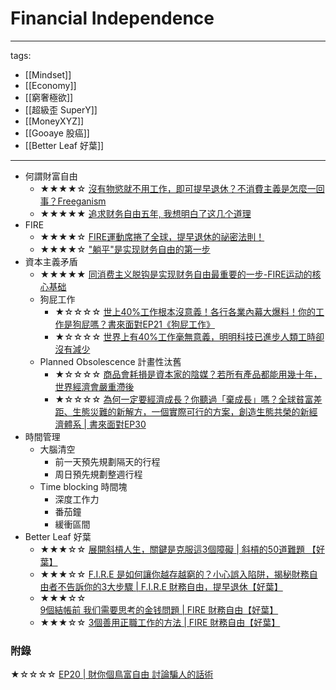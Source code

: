 # Financial Independence

---
tags:
  - [[Mindset]]
  - [[Economy]]
  - [[窮奢極欲]]
  - [[超級歪 SuperY]]
  - [[MoneyXYZ]]
  - [[Gooaye 股癌]]
  - [[Better Leaf 好葉]]
---


* 何謂財富自由
  * ★★★★☆ [沒有物慾就不用工作，即可提早退休？不消費主義是怎麼一回事？Freeganism](https://youtu.be/WsHD6X5du30)
  * ★★★★★ [追求财务自由五年, 我想明白了这几个道理](https://youtu.be/8yzqumXb3QA)  
* FIRE  
  * ★★★★☆ [FIRE運動席捲了全球，提早退休的祕密法則！](https://youtu.be/U2WsLV8cE3g)
  * ★★★★☆ ["躺平"是实现财务自由的第一步](https://youtu.be/g8VgzgnskI0)
* 資本主義矛盾
  * ★★★★★ [同消费主义脱钩是实现财务自由最重要的一步-FIRE运动的核心基础 ](https://youtu.be/Nz4ymeHDy3M)
  * 狗屁工作
    * ★☆☆☆☆ [世上40%工作根本沒意義！各行各業內幕大爆料！你的工作是狗屁嗎？書來面對EP21《狗屁工作》](https://www.youtube.com/watch?v=bQUEpQ09pAc)
    * ★☆☆☆☆ [世界上有40%工作毫無意義，明明科技已進步人類工時卻沒有減少](https://www.youtube.com/watch?v=U2WsLV8cE3g)
  * Planned Obsolescence 計畫性汰舊
    * ★☆☆☆☆ [商品會耗損是資本家的陰媒？若所有產品都能用幾十年，世界經濟會嚴重滯後](https://youtu.be/tLZsADsTg48)
    * ★☆☆☆☆ [為何一定要經濟成長？你聽過「棄成長」嗎？全球貧富差距、生態災難的新解方，一個實際可行的方案，創造生態共榮的新經濟體系 | 書來面對EP30](https://youtu.be/eWbqwcj9ALo)
* 時間管理
  * 大腦清空
    * 前一天預先規劃隔天的行程
    * 周日預先規劃整週行程
  * Time blocking 時間塊
    * 深度工作力
    * 番茄鐘
    * 緩衝區間
* Better Leaf 好葉
  * ★★★☆☆ [展開斜槓人生，關鍵是克服這3個障礙 | 斜槓的50道難題 【好葉】](https://youtu.be/zoQNV_ou6jM)
  * ★★★☆☆ [F.I.R.E 是如何讓你越存越窮的？小心誤入陷阱，揭秘財務自由者不告訴你的3大步驟 | F.I.R.E 財務自由，提早退休【好葉】](https://youtu.be/bsjN5Mx3HAM)
  * ★★★☆☆ [9個結帳前 我们需要思考的金钱問題 | FIRE 財務自由【好葉】](https://youtu.be/uZUmJlD7-HM)
  * ★★★☆☆ [3個善用正職工作的方法 | FIRE 財務自由【好葉】](https://youtu.be/lGQSWdb8RGk)

### 附錄
★☆☆☆☆ [EP20 | 財你個鳥富自由 討論騙人的話術](https://youtu.be/tkQr6bS77OE)